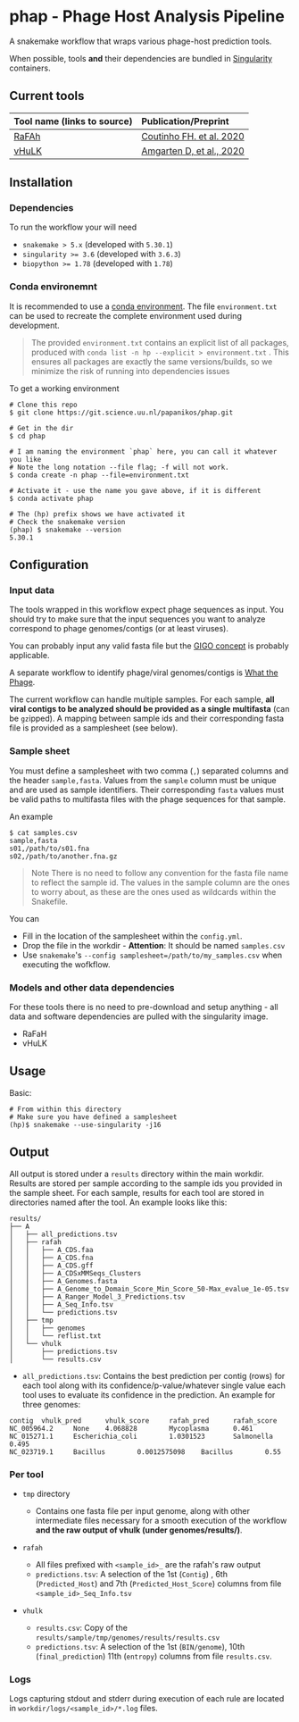 # phap - Phage Host Analysis Pipeline

A snakemake workflow that wraps various phage-host prediction tools.

When possible, tools **and** their dependencies are bundled in 
[Singularity](https://sylabs.io/) containers.

## Current tools

|Tool name (links to source) | Publication/Preprint |
|:------|:------|
[RaFAh](https://sourceforge.net/projects/rafah/)|[Coutinho FH. et al. 2020](https://www.biorxiv.org/content/10.1101/2020.09.25.313155v1?rss=1)
[vHuLK](https://github.com/soedinglab/wish)|[Amgarten D, et al., 2020](https://www.biorxiv.org/content/10.1101/2020.12.06.413476v1)


## Installation

### Dependencies

To run the workflow your will need
- `snakemake > 5.x` (developed with `5.30.1`)
- `singularity >= 3.6` (developed with `3.6.3`)
- `biopython >= 1.78` (developed with `1.78`)

### Conda environemnt

It is recommended to use a [conda environment](https://docs.conda.io/projects/conda/en/latest/).
The file `environment.txt` can be used to recreate the complete environment 
used during development.

> The provided `environment.txt` contains an explicit list of all packages,
> produced with `conda list -n hp --explicit > environment.txt` .
> This ensures all packages are exactly the same versions/builds, so we 
> minimize the risk of running into dependencies issues

To get a working environment
```
# Clone this repo
$ git clone https://git.science.uu.nl/papanikos/phap.git

# Get in the dir
$ cd phap

# I am naming the environment `phap` here, you can call it whatever you like
# Note the long notation --file flag; -f will not work.
$ conda create -n phap --file=environment.txt

# Activate it - use the name you gave above, if it is different
$ conda activate phap

# The (hp) prefix shows we have activated it
# Check the snakemake version
(phap) $ snakemake --version
5.30.1
```

## Configuration

### Input data

The tools wrapped in this workflow expect phage sequences as input.
You should try to make sure that the input sequences you want to analyze 
correspond to phage genomes/contigs (or at least viruses).

You can probably input any valid fasta file but the 
[GIGO concept](https://en.wikipedia.org/wiki/Garbage_in,_garbage_out) 
is probably applicable.


A separate workflow to identify phage/viral genomes/contigs is 
[What the Phage](https://github.com/replikation/What_the_Phage).

The current workflow can handle multiple samples. 
For each sample, **all viral contigs to be analyzed should be provided as a 
single multifasta** (can be `gz`ipped). 
A mapping between sample ids and their corresponding fasta file is provided as
a samplesheet (see below).

### Sample sheet

You must define a samplesheet with two comma (`,`) separated columns and the
header `sample,fasta`. Values from the `sample` column must be unique and
are used as sample identifiers. Their corresponding `fasta` values must be
valid paths to multifasta files with the phage sequences for that sample.

An example
```
$ cat samples.csv
sample,fasta
s01,/path/to/s01.fna
s02,/path/to/another.fna.gz
```

> Note
> There is no need to follow any convention for the fasta file name to 
> reflect the sample id. The values in the sample column are the ones to worry
> about, as these are the ones used as wildcards within the Snakefile.

You can
- Fill in the location of the samplesheet within the `config.yml`.
- Drop the file in the workdir - **Attention**: It should be named `samples.csv`
- Use `snakemake`'s `--config samplesheet=/path/to/my_samples.csv` when
executing the wofkflow.

### Models and other data dependencies

For these tools there is no need to pre-download and setup anything - all 
data and software dependencies are pulled with the singularity image.

* RaFaH
* vHuLK

## Usage

Basic:
```
# From within this directory
# Make sure you have defined a samplesheet
(hp)$ snakemake --use-singularity -j16
```

## Output

All output is stored under a `results` directory within the main workdir.
Results are stored per sample according to the sample ids you provided in the
sample sheet.
For each sample, results for each tool are stored in directories named after 
the tool. An example looks like this:
```
results/
├── A
│   ├── all_predictions.tsv
│   ├── rafah
│   │   ├── A_CDS.faa
│   │   ├── A_CDS.fna
│   │   ├── A_CDS.gff
│   │   ├── A_CDSxMMSeqs_Clusters
│   │   ├── A_Genomes.fasta
│   │   ├── A_Genome_to_Domain_Score_Min_Score_50-Max_evalue_1e-05.tsv
│   │   ├── A_Ranger_Model_3_Predictions.tsv
│   │   ├── A_Seq_Info.tsv
│   │   └── predictions.tsv
│   ├── tmp
│   │   ├── genomes
│   │   └── reflist.txt
│   └── vhulk
│       ├── predictions.tsv
│       └── results.csv

```

* `all_predictions.tsv`: Contains the best prediction per contig (rows) for 
each tool along with its confidence/p-value/whatever single value each tool 
uses to evaluate its confidence in the prediction.
An example for three genomes:
```
contig  vhulk_pred      vhulk_score     rafah_pred      rafah_score
NC_005964.2     None    4.068828        Mycoplasma      0.461
NC_015271.1     Escherichia_coli        1.0301523       Salmonella      0.495
NC_023719.1     Bacillus        0.0012575098    Bacillus        0.55
```

### Per tool
* `tmp` directory
  * Contains one fasta file per input genome, along with other intermediate 
files necessary for a smooth execution of the workflow **and the raw output 
of vhulk (under genomes/results/)**.

* `rafah`
  * All files prefixed with `<sample_id>_` are the rafah's raw output
  * `predictions.tsv`: A selection of the 1st (`Contig`) , 6th 
(`Predicted_Host`) and 7th (`Predicted_Host_Score`) columns from file 
`<sample_id>_Seq_Info.tsv`

* `vhulk`
  * `results.csv`: Copy of the `results/sample/tmp/genomes/results/results.csv`
  * `predictions.tsv`: A selection of the 1st (`BIN/genome`), 10th (`final_prediction`) 
11th (`entropy`) columns from file `results.csv`.

### Logs

Logs capturing stdout and stderr during execution of each rule are located in
`workdir/logs/<sample_id>/*.log` files.

